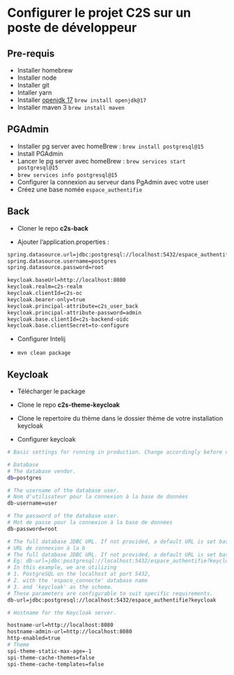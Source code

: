 # Configurer le projet C2S sur un poste de développeur

## Pre-requis

- Installer homebrew
- Installer node
- Installer git
- Intaller yarn
- Installer [openjdk 17](https://formulae.brew.sh/formula/openjdk@17) `brew install openjdk@17`
- Installer maven 3 `brew install maven`

## PGAdmin

- Installer pg server avec homeBrew : `brew install postgresql@15`
- Install PGAdmin
- Lancer le pg server avec homeBrew : `brew services start postgresql@15`
- `brew services info postgresql@15`
- Configurer la connexion au serveur dans PgAdmin avec votre user
- Créez une base nomée `espace_authentifie`

## Back

- Cloner le repo **c2s-back**

- Ajouter l’application.properties :

```bash
spring.datasource.url=jdbc:postgresql://localhost:5432/espace_authentifie?currentSchema=oc
spring.datasource.username=postgres
spring.datasource.password=root

keycloak.baseUrl=http://localhost:8080
keycloak.realm=c2s-realm
keycloak.clientId=c2s-oc
keycloak.bearer-only=true
keycloak.principal-attribute=c2s_user_back
keycloak.principal-attribute-password=admin
keycloak.base.clientId=c2s-backend-oidc
keycloak.base.clientSecret=to-configure
```

- Configurer Intelij

- `mvn clean package`

## Keycloak

- Télécharger le package

- Clone le repo **c2s-theme-keycloak**

- Clone le repertoire du thème dans le dossier thème de votre installation keycloak

- Configurer keycloak

```bash
# Basic settings for running in production. Change accordingly before deploying the server.

# Database
# The database vendor.
db=postgres

# The username of the database user.
# Nom d'utilisateur pour la connexion à la base de données
db-username=user

# The password of the database user.
# Mot de passe pour la connexion à la base de données
db-password=root

# The full database JDBC URL. If not provided, a default URL is set based on the selected database vendor.
# URL de connexion à la b
# The full database JDBC URL. If not provided, a default URL is set based on the selected database vendor.
# Eg: db-url=jdbc:postgresql://localhost:5432/espace_authentifie?keycloak
# In this example, we are utilizing
# 1. PostgreSQL on the localhost at port 5432,
# 2. with the 'espace_connecte' database name
# 3. and 'keycloak' as the schema.
# These parameters are configurable to suit specific requirements.
db-url=jdbc:postgresql://localhost:5432/espace_authentifie?keycloak

# Hostname for the Keycloak server.

hostname-url=http://localhost:8080
hostname-admin-url=http://localhost:8080
http-enabled=true
# Theme
spi-theme-static-max-age=-1
spi-theme-cache-themes=false
spi-theme-cache-templates=false
```
